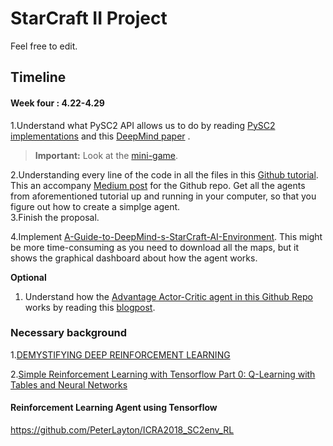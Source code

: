 # StarCraft II Project

Feel free to edit.




## Timeline

#### Week four : 4.22-4.29
1.Understand what PySC2 API allows us to do by reading [PySC2 implementations](https://github.com/deepmind/pysc2) and this [DeepMind paper](https://deepmind.com/documents/110/sc2le.pdf) . 

>  **Important:** Look at the [mini-game](https://github.com/deepmind/pysc2/blob/master/docs/mini_games.md). <br/>

2.Understanding every line of the code in all the files in this [Github tutorial](https://github.com/skjb/pysc2-tutorial). This an accompany [Medium post](https://chatbotslife.com/building-a-basic-pysc2-agent-b109cde1477c) for the Github repo.
Get all the agents from aforementioned tutorial up and running in your computer, so that you figure out how to create a simplge agent.<br/>
3.Finish the proposal.

4.Implement [A-Guide-to-DeepMind-s-StarCraft-AI-Environment](https://github.com/llSourcell/A-Guide-to-DeepMinds-StarCraft-AI-Environment). This might be more time-consuming as you need to download all the maps, but it shows the graphical dashboard about how the agent works.

**Optional**
1. Understand how the [Advantage Actor-Critic agent in this Github Repo](https://github.com/simonmeister/pysc2-rl-agents) works by reading this [blogpost](https://hackernoon.com/intuitive-rl-intro-to-advantage-actor-critic-a2c-4ff545978752).

### Necessary background 
1.[DEMYSTIFYING DEEP REINFORCEMENT LEARNING](http://neuro.cs.ut.ee/demystifying-deep-reinforcement-learning/)

2.[Simple Reinforcement Learning with Tensorflow Part 0: Q-Learning with Tables and Neural Networks](https://medium.com/emergent-future/simple-reinforcement-learning-with-tensorflow-part-0-q-learning-with-tables-and-neural-networks-d195264329d0)

#### Reinforcement Learning Agent using Tensorflow
https://github.com/PeterLayton/ICRA2018_SC2env_RL

